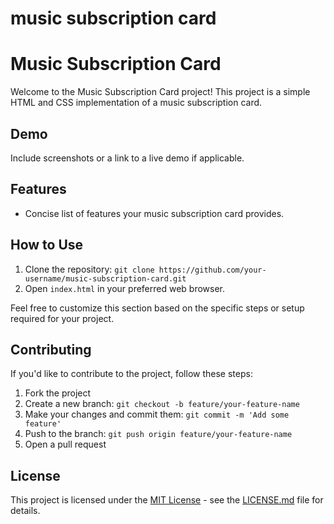 # music subscription card
# Music Subscription Card

Welcome to the Music Subscription Card project! This project is a simple HTML and CSS implementation of a music subscription card.


## Demo

Include screenshots or a link to a live demo if applicable.

## Features

- Concise list of features your music subscription card provides.

## How to Use

1. Clone the repository: `git clone https://github.com/your-username/music-subscription-card.git`
2. Open `index.html` in your preferred web browser.

Feel free to customize this section based on the specific steps or setup required for your project.

## Contributing

If you'd like to contribute to the project, follow these steps:

1. Fork the project
2. Create a new branch: `git checkout -b feature/your-feature-name`
3. Make your changes and commit them: `git commit -m 'Add some feature'`
4. Push to the branch: `git push origin feature/your-feature-name`
5. Open a pull request

## License

This project is licensed under the [MIT License](LICENSE.md) - see the [LICENSE.md](LICENSE.md) file for details.

